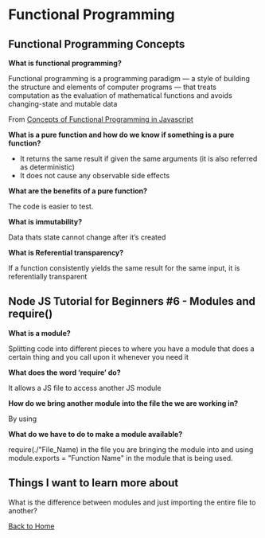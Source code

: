 # Functional Programming

## Functional Programming Concepts

**What is functional programming?**

Functional programming is a programming paradigm — a style of building the structure and elements of computer programs — that treats computation as the evaluation of mathematical functions and avoids changing-state and mutable data

From [Concepts of Functional Programming in Javascript](https://medium.com/the-renaissance-developer/concepts-of-functional-programming-in-javascript-6bc84220d2aa)

**What is a pure function and how do we know if something is a pure function?**

- It returns the same result if given the same arguments (it is also referred as deterministic)
- It does not cause any observable side effects

**What are the benefits of a pure function?**

The code is easier to test.

**What is immutability?**

Data thats state cannot change after it’s created

**What is Referential transparency?**

If a function consistently yields the same result for the same input, it is referentially transparent


## Node JS Tutorial for Beginners #6 - Modules and require()

**What is a module?**

Splitting code into different pieces to where you have a module that does a certain thing and you call upon it whenever you need it

**What does the word ‘require’ do?**

It allows a JS file to access another JS module

**How do we bring another module into the file the we are working in?**

By using 

**What do we have to do to make a module available?**

require(./"File_Name) in the file you are bringing the module into and using module.exports = "Function Name" in the module that is being used.

## Things I want to learn more about

What is the difference between modules and just importing the entire file to another?

[Back to Home](../README.md)